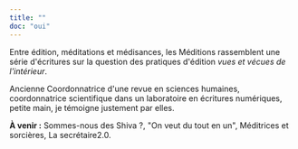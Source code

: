```yaml
--- 
title: ""
doc: "oui"
---
```


Entre édition, méditations et médisances, les Méditions rassemblent une série d'écritures sur la question des pratiques d'édition *vues et vécues de l'intérieur*. 

Ancienne Coordonnatrice d'une revue en sciences humaines, coordonnatrice scientifique dans un laboratoire en écritures numériques, petite main, je témoigne justement par elles.

**À venir :** Sommes-nous des Shiva ?, "On veut du tout en un", Méditrices et sorcières, La secrétaire2.0.